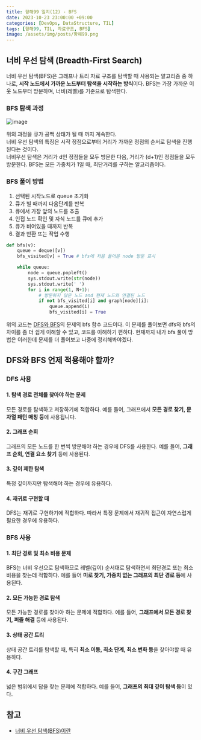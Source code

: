 ```yaml
---
title: 항해99 일지(12) - BFS
date: 2023-10-23 23:00:00 +09:00
categories: [DevOps, DataStructure, TIL]
tags: [항해99, TIL, 자료구조, BFS]
image: /assets/img/posts/항해99.png
---
```


## 너비 우선 탐색 (Breadth-First Search)
너비 우선 탐색(BFS)은 그래프나 트리 자료 구조를 탐색할 때 사용되는 알고리즘 중 하나로, **시작 노드에서 가까운 노드부터 탐색을 시작하는 방식**이다. BFS는 가장 가까운 이웃 노드부터 방문하며, 너비(레벨)를 기준으로 탐색한다.

### BFS 탐색 과정
![image](https://github.com/honge7694/honge7694.github.io/assets/76715487/6f6a12ee-e24a-489d-b0c6-9ed9edb8730a)

위의 과정을 큐가 공백 상태가 될 때 까지 계속한다.    
너비 우선 탐색의 특징은 시작 정점으로부터 거리가 가까운 정점의 순서로 탐색을 진행된다는 것이다.     
너비우선 탐색은 거리가 d인 정점들을 모두 방문한 다음, 거리가 (d+1)인 정점들을 모두 방문한다.
BFS는 모든 가중치가 1일 때, 최단거리를 구하는 알고리즘이다.

### BFS 풀이 방법

1. 선택된 시작노드로 queue 초기화
2. 큐가 빌 때까지 다음단계를 반복
3. 큐에서 가장 앞의 노드를 추출
4. 인접 노드 확인 및 자식 노드를 큐에 추가
5. 큐가 비어있을 때까지 반복
6. 결과 반환 또는 작업 수행

```python
def bfs(v):
    queue = deque([v])
    bfs_visited[v] = True # bfs에 처음 들어온 node 방문 표시

    while queue:
        node = queue.popleft()
        sys.stdout.write(str(node))
        sys.stdout.write(' ')
        for i in range(1, N+1):
            # 방문하지 않은 노드 and 현재 노드와 연결된 노드
            if not bfs_visited[i] and graph[node][i]:
                queue.append(i)
                bfs_visited[i] = True
```
위의 코드는 [DFS와 BFS](https://www.acmicpc.net/problem/1260)의 문제의 bfs 함수 코드이다. 이 문제를 풀어보면 dfs와 bfs의 차이를 좀 더 쉽게 이해할 수 있고, 코드를 이해하기 편하다.
현재까지 내가 bfs 풀이 방법은 이러한데 문제를 더 풀어보고 나중에 정리해봐야겠다.


## DFS와 BFS 언제 적용해야 할까?

### DFS 사용

#### 1. 탐색 경로 전체를 찾아야 하는 문제
모든 경로를 탐색하고 저장하기에 적합하다. 예를 들어, 그래프에서 **모든 경로 찾기, 문자열 패턴 매칭 등**에 사용됩니다.
#### 2. 그래프 순회
그래프의 모든 노드를 한 번씩 방문해야 하는 경우에 DFS를 사용한다. 예를 들어, **그래프 순회, 연결 요소 찾기** 등에 사용된다.
#### 3. 깊이 제한 탐색
특정 깊이까지만 탐색해야 하는 경우에 유용하다.
#### 4. 재귀로 구현할 때
DFS는 재귀로 구현하기에 적합하다. 따라서 특정 문제에서 재귀적 접근이 자연스럽게 필요한 경우에 유용하다.

### BFS 사용

#### 1. 최단 경로 및 최소 비용 문제
BFS는 너비 우선으로 탐색하므로 레벨(깊이) 순서대로 탐색하면서 최단경로 또는 최소 비용을 찾는데 적합하다. 예를 들어 **미로 찾기, 가중치 없는 그래프의 최단 경로 등**에 사용된다.
#### 2. 모든 가능한 경로 탐색
모든 가능한 경로를 찾아야 하는 문제에 적합하다. 예를 들어, **그래프에서 모든 경로 찾기, 퍼즐 해결** 등에 사용된다.
#### 3. 상태 공간 트리
상태 공간 트리를 탐색할 때, 특히 **최소 이동, 최소 단계, 최소 변화 등**을 찾아야할 때 유용하다.
#### 4. 구간 그래프
넓은 범위에서 답을 찾는 문제에 적합하다. 예를 들어, **그래프의 최대 깊이 탐색 등**이 있다.


## 참고
+ [너비 우선 탐색(BFS)이란](https://gmlwjd9405.github.io/2018/08/15/algorithm-bfs.html)

